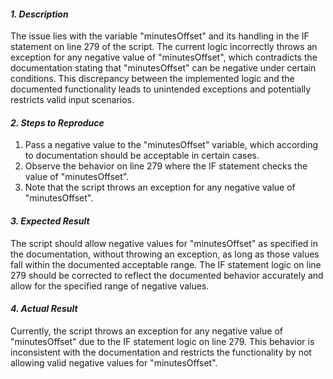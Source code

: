 ﻿#### ***1. Description***
The issue lies with the variable "minutesOffset" and its handling in the IF statement on line 279 of the script. The current logic incorrectly throws an exception for any negative value of "minutesOffset", which contradicts the documentation stating that "minutesOffset" can be negative under certain conditions. This discrepancy between the implemented logic and the documented functionality leads to unintended exceptions and potentially restricts valid input scenarios.
#### ***2. Steps to Reproduce***
1. Pass a negative value to the "minutesOffset" variable, which according to documentation should be acceptable in certain cases.
1. Observe the behavior on line 279 where the IF statement checks the value of "minutesOffset".
1. Note that the script throws an exception for any negative value of "minutesOffset".
#### ***3. Expected Result***
The script should allow negative values for "minutesOffset" as specified in the documentation, without throwing an exception, as long as those values fall within the documented acceptable range. The IF statement logic on line 279 should be corrected to reflect the documented behavior accurately and allow for the specified range of negative values.
#### ***4. Actual Result***
Currently, the script throws an exception for any negative value of "minutesOffset" due to the IF statement logic on line 279. This behavior is inconsistent with the documentation and restricts the functionality by not allowing valid negative values for "minutesOffset".

